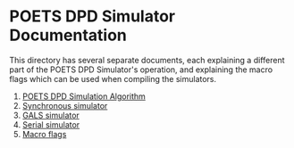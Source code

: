 # POETS DPD Simulator Documentation

This directory has several separate documents, each explaining a different part
of the POETS DPD Simulator's operation, and explaining the macro flags which
can be used when compiling the simulators.

1. [POETS DPD Simulation Algorithm](poets-dpd-simulation-algorithm.md)
2. [Synchronous simulator](synchronous-simulator.md)
3. [GALS simulator](gals-simulator.md)
4. [Serial simulator](serial-simulator.md)
5. [Macro flags](macro-flags.md)
